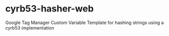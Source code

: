 # cyrb53-hasher-web
Google Tag Manager Custom Variable Template for hashing strings using a cyrb53 implementation
